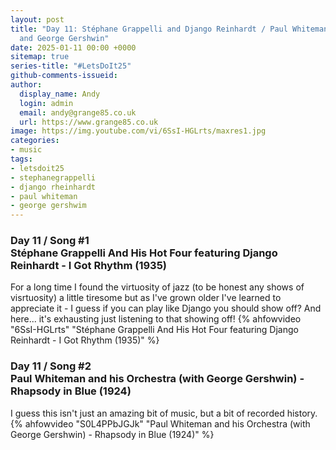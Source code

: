 ```yaml
---
layout: post
title: "Day 11: Stéphane Grappelli and Django Reinhardt / Paul Whiteman
  and George Gershwin"
date: 2025-01-11 00:00 +0000
sitemap: true
series-title: "#LetsDoIt25"
github-comments-issueid:
author:
  display_name: Andy
  login: admin
  email: andy@grange85.co.uk
  url: https://www.grange85.co.uk
image: https://img.youtube.com/vi/6SsI-HGLrts/maxres1.jpg
categories:
- music
tags:
- letsdoit25
- stephanegrappelli
- django rheinhardt
- paul whiteman
- george gershwim
---
```

### Day 11 / Song #1<br/>Stéphane Grappelli And His Hot Four featuring Django Reinhardt - I Got Rhythm (1935)
For a long time I found the virtuosity of jazz (to be honest any shows of visrtuosity) a little tiresome but as I've grown older I've learned to appreciate it - I guess if you can play like Django you should show off? And here... it's exhausting just listening to that showing off!
{% ahfowvideo "6SsI-HGLrts" "Stéphane Grappelli And His Hot Four featuring Django Reinhardt - I Got Rhythm (1935)"  %}

### Day 11 / Song #2<br/>Paul Whiteman and his Orchestra (with George Gershwin) - Rhapsody in Blue (1924)
I guess this isn't just an amazing bit of music, but a bit of recorded history. 
{% ahfowvideo "S0L4PPbJGJk" "Paul Whiteman and his Orchestra (with George Gershwin) - Rhapsody in Blue (1924)" %}



